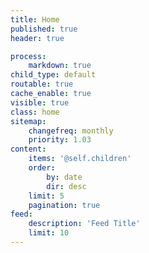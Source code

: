 ```yaml
---
title: Home
published: true
header: true

process:
    markdown: true
child_type: default
routable: true
cache_enable: true
visible: true
class: home
sitemap:
    changefreq: monthly
    priority: 1.03
content:
    items: '@self.children'
    order:
        by: date
        dir: desc
    limit: 5
    pagination: true
feed:
    description: 'Feed Title'
    limit: 10
---
```

